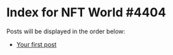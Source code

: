 # Index for NFT World #4404
Posts will be displayed in the order below:

- [Your first post](./001-first.md)

